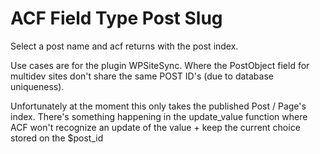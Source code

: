 # ACF Field Type Post Slug

Select a post name and acf returns with the post index.

Use cases are for the plugin WPSiteSync. Where the PostObject field for multidev sites don't share the same POST ID's (due to database uniqueness).


Unfortunately at the moment this only takes the published Post / Page's index. There's something happening in the update_value function where ACF won't recognize an update of the value + keep the current choice stored on the $post_id
